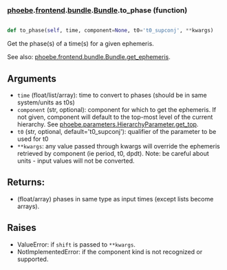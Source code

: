 ### [phoebe](phoebe.md).[frontend](phoebe.frontend.md).[bundle](phoebe.frontend.bundle.md).[Bundle](phoebe.frontend.bundle.Bundle.md).to_phase (function)


```py

def to_phase(self, time, component=None, t0='t0_supconj', **kwargs)

```



Get the phase(s) of a time(s) for a given ephemeris.

See also: [phoebe.frontend.bundle.Bundle.get_ephemeris](phoebe.frontend.bundle.Bundle.get_ephemeris.md).

Arguments
-----------
* `time` (float/list/array): time to convert to phases (should be in
    same system/units as t0s)
* `component` (str, optional): component for which to get the ephemeris.
    If not given, component will default to the top-most level of the
    current hierarchy.  See [phoebe.parameters.HierarchyParameter.get_top](phoebe.parameters.HierarchyParameter.get_top.md).
* `t0` (str, optional, default='t0_supconj'): qualifier of the parameter
    to be used for t0
* `**kwargs`: any value passed through kwargs will override the
    ephemeris retrieved by component (ie period, t0, dpdt).
    Note: be careful about units - input values will not be converted.

Returns:
----------
* (float/array) phases in same type as input times (except lists become arrays).

Raises
---------
* ValueError: if `shift` is passed to `**kwargs`.
* NotImplementedError: if the component kind is not recognized or supported.


